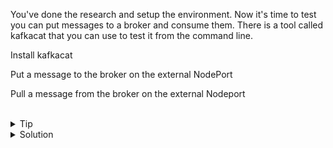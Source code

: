 You've done the research and setup the environment. Now it's time to test you can put messages to a broker and consume them. There is a tool called kafkacat that you can use to test it from the command line.

Install kafkacat 

Put a message to the broker on the external NodePort

Pull a message from the broker on the external Nodeport

<br>

<details>
<summary>Tip</summary>

Relevant Documentation [kafkacat](https://dev.to/de_maric/learn-how-to-use-kafkacat-the-most-versatile-kafka-cli-client-1kb4)

</details>

<details>
<summary>Solution</summary>

Install kafkacat tool
```plain
apt -y install kafkacat
```{{exec}}

For the communication to work, we have just one last thing to do, modify our /etc/hosts and make sure the port is forwarded from localhost to port 9092.

```plain
kubectl port-forward $(kubectl get pods -n kafka | grep kafka | awk '{print $1}') 9092 -n kafka &
echo "127.0.0.1 localhost kafka-broker" >> /etc/hosts
```{{exec}}

Hit enter after this command.

This will work for now, we could clean up our /etc/hosts file later if we wanted.

Send a message into kafka with kafkacat

```plain
echo "This is my message at $(date)" | kcat -P -b node01:31000 -t test
```{{exec}}

Now we consume that message from kafka. 

```plain
timeout 3 kcat -C -b node01:31000 -t test
```{{exec}}

If this works, you can continue to use whatever other tool you may want to work with. For now your team has a funcioning Kafka broker and can start to work on event driven architecture in your environment.

</details>